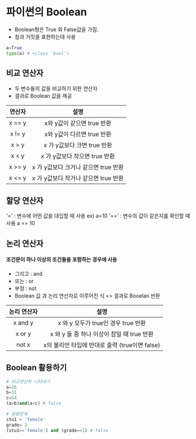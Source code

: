# 파이썬의 Boolean
* Boolean형은 True 와 False값을 가짐.
* 참과 거짓을 표현하는데 사용

``` python
a=True
type(a) # <class 'bool'>
```

## 비교 연산자
* 두 변수들의 값을 비교하기 위한 연산자
* 결과로 Boolean 값을 제공

 연산자 | 설명
:----: | :----:
x == y | x와 y값이 같으면 true 반환
x != y | x와 y값이 다르면 true 반환
x > y |  x 가 y값보다 크면 true 반환
x < y | x 가 y값보다 작으면 true 반환 
x >= y | x 가 y값보다 크거나 같으면 true 반환
x <= y | x 가 y값보다 작거나 같으면 true 반환

## 할당 연산자
 '=' : 변수에 어떤 값을 대입할 때 사용 ex) a=10
 '==' : 변수의 값이 같은지를 확인할 때 사용 a == 10
 
 ## 논리 연산자
 ####  조건문이 하나 이상의 조건들을 포함하는 경우에 사용
 * 그리고 : and
 * 또는 : or
 * 부정 : not
* Boolean 값 과 논리 연산자로 이루어진 식 => 결과로 Booelan 반환

논리 연산자 | 설명
:----: | :----:
x and y | x 와 y 모두가 true인 경우 true 반환
x or y | x 와 y 둘 중 하나 이상이 참일 때 true 반환
not x | x의 불리언 타입에 반대로 출력 (true이면 false)  

## Boolean 활용하기

``` python
# 비교연산자 나타내기
a=26
b=31
c=54
(a>b)and(a<c) # false
```

``` python
# 응용문제
stu1 = 'female'
grade= 2
(stu1=='female') and (grade==1) # false
```










